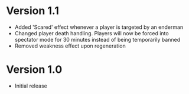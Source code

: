 # Version 1.1

- Added 'Scared' effect whenever a player is targeted by an enderman
- Changed player death handling. Players will now be forced into spectator mode for 30 minutes instead of being temporarily banned
- Removed weakness effect upon regeneration

# Version 1.0

- Initial release

